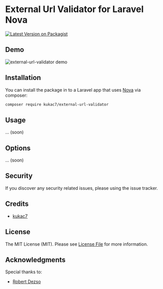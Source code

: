 # External Url Validator for Laravel Nova

[![Latest Version on Packagist](https://img.shields.io/packagist/v/kukac7/external-url-validator.svg?style=flat-square)](https://packagist.org/packages/kukac7/external-url-validator)

## Demo

![external-url-validator demo](https://media.giphy.com/media/hsZiRKi96Ppw1S58tU/giphy.gif)

## Installation

You can install the package in to a Laravel app that uses [Nova](https://nova.laravel.com) via composer:

```bash
composer require kukac7/external-url-validator
```

## Usage
... (soon)

## Options
... (soon)

## Security

If you discover any security related issues, please using the issue tracker.

## Credits

- [kukac7](https://github.com/kukac7)

## License

The MIT License (MIT). Please see [License File](LICENSE) for more information.

## Acknowledgments

Special thanks to:

- [Robert Dezso](https://github.com/drobee)
